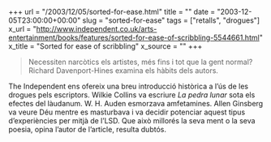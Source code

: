 +++
url = "/2003/12/05/sorted-for-ease.html"
title = ""
date = "2003-12-05T23:00:00+00:00"
slug = "sorted-for-ease"
tags = ["retalls", "drogues"]
x_url = "http://www.independent.co.uk/arts-entertainment/books/features/sorted-for-ease-of-scribbling-5544661.html"
x_title = "Sorted for ease of scribbling"
x_source = ""
+++

					
> Necessiten narcòtics els artistes, més fins i tot que la gent normal? Richard Davenport-Hines examina els hàbits dels autors.

The Independent ens ofereix una breu introducció històrica a l’ús de les drogues pels escriptors. Wilkie Collins va escriure *La pedra lunar* sota els efectes del làudanum. W. H. Auden esmorzava amfetamines. Allen Ginsberg va veure Déu mentre es masturbava i va decidir potenciar aquest tipus d’experiències per mitjà de l’LSD. Que això millorés la seva ment o la seva poesia, opina l’autor de l’article, resulta dubtós.
